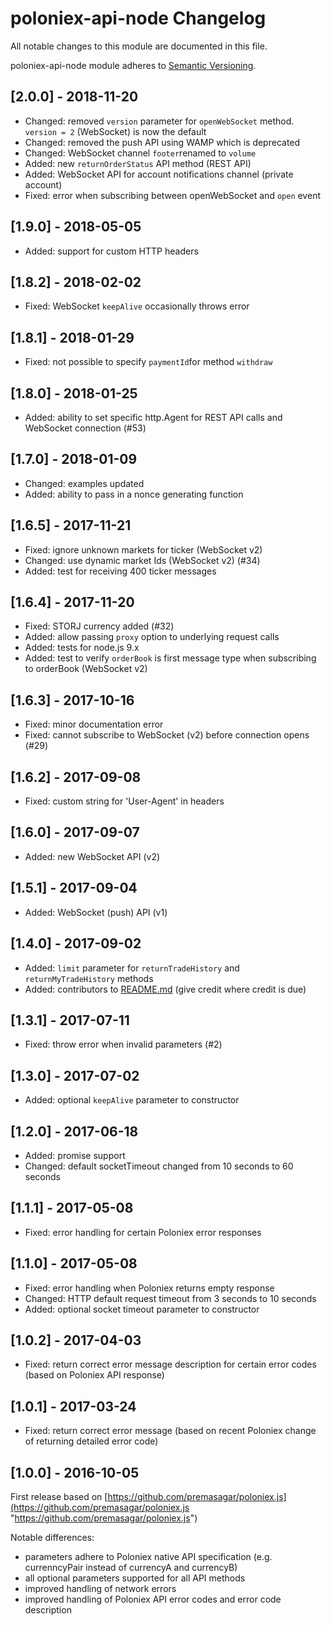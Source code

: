 # poloniex-api-node Changelog

All notable changes to this module are documented in this file.

poloniex-api-node module adheres to [Semantic Versioning](http://semver.org/).

## [2.0.0] - 2018-11-20
- Changed: removed `version` parameter for `openWebSocket` method. `version = 2` (WebSocket) is now the default 
- Changed: removed the push API using WAMP which is deprecated
- Changed: WebSocket channel `footer`renamed to `volume` 
- Added: new `returnOrderStatus` API method (REST API)
- Added: WebSocket API for account notifications channel (private account) 
- Fixed: error when subscribing between openWebSocket and `open` event

## [1.9.0] - 2018-05-05
- Added: support for custom HTTP headers 

## [1.8.2] - 2018-02-02
- Fixed: WebSocket `keepAlive` occasionally throws error 

## [1.8.1] - 2018-01-29
- Fixed: not possible to specify `paymentId`for method `withdraw`

## [1.8.0] - 2018-01-25
- Added: ability to set specific http.Agent for REST API calls and WebSocket connection (#53)

## [1.7.0] - 2018-01-09
- Changed: examples updated
- Added: ability to pass in a nonce generating function

## [1.6.5] - 2017-11-21
- Fixed: ignore unknown markets for ticker (WebSocket v2)
- Changed: use dynamic market Ids (WebSocket v2) (#34)
- Added: test for receiving 400 ticker messages

## [1.6.4] - 2017-11-20
- Fixed: STORJ currency added (#32)
- Added: allow passing `proxy` option to underlying request calls
- Added: tests for node.js 9.x
- Added: test to verify `orderBook` is first message type when subscribing to orderBook (WebSocket v2)

## [1.6.3] - 2017-10-16
- Fixed: minor documentation error
- Fixed: cannot subscribe to WebSocket (v2) before connection opens (#29)  

## [1.6.2] - 2017-09-08
- Fixed: custom string for 'User-Agent' in headers

## [1.6.0] - 2017-09-07
- Added: new WebSocket API (v2)

## [1.5.1] - 2017-09-04
- Added: WebSocket (push) API (v1)

## [1.4.0] - 2017-09-02
- Added: `limit` parameter for `returnTradeHistory` and `returnMyTradeHistory` methods
- Added: contributors to [README.md](README.md#contributors) (give credit where credit is due)  

## [1.3.1] - 2017-07-11
- Fixed: throw error when invalid parameters (#2)  

## [1.3.0] - 2017-07-02
- Added: optional `keepAlive` parameter to constructor

## [1.2.0] - 2017-06-18
- Added: promise support
- Changed: default socketTimeout changed from 10 seconds to 60 seconds

## [1.1.1] - 2017-05-08
- Fixed: error handling for certain Poloniex error responses

## [1.1.0] - 2017-05-08
- Fixed: error handling when Poloniex returns empty response
- Changed: HTTP default request timeout from 3 seconds to 10 seconds
- Added: optional socket timeout parameter to constructor

## [1.0.2] - 2017-04-03
- Fixed: return correct error message description for certain error codes (based on Poloniex API response)

## [1.0.1] - 2017-03-24
- Fixed: return correct error message (based on recent Poloniex change of returning detailed error code)


## [1.0.0] - 2016-10-05

First release based on [https://github.com/premasagar/poloniex.js](https://github.com/premasagar/poloniex.js "https://github.com/premasagar/poloniex.js")

Notable differences:

- parameters adhere to Poloniex native API specification (e.g. currenncyPair instead of currencyA and currencyB)
- all optional parameters supported for all API methods
- improved handling of network errors
- improved handling of Poloniex API error codes and error code description
